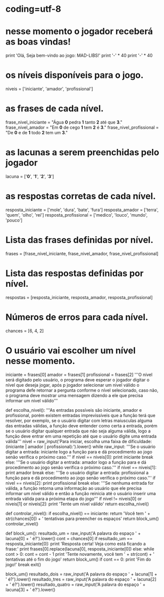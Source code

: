 # coding=utf-8

# nesse momento o jogador receberá as boas vindas!
print 'Olá, Seja bem-vindo ao jogo: MAD-LIBS!'
print '-' * 40
print '-' * 40

# os níveis disponíveis para o jogo.
niveis = ['iniciante', 'amador', 'profissional']

# as frases de cada nível.
frase_nivel_iniciante = "Água __0__ pedra __1__ tanto __2__ até que __3__."
frase_nivel_amador = "Em __0__ de cego __1__ tem __2__ é __3__."
frase_nivel_profissional = "De __0__ e de __1__ todo __2__ tem um __3__."

# as lacunas a serem preenchidas pelo jogador
lacuna = ['__0__', '__1__', '__2__', '__3__']

# as respostas corretas de cada nível.
resposta_iniciante = ['mole', 'dura', 'bate', 'fura']
resposta_amador = ['terra', 'quem', 'olho', 'rei']
resposta_profissional = ['medico', 'louco', 'mundo', 'pouco']

# Lista das frases definidas por nível.
frases = [frase_nivel_iniciante, frase_nivel_amador, frase_nivel_profissional]

# Lista das respostas definidas por nível.
respostas = [resposta_iniciante, resposta_amador, resposta_profissional]

# Números de erros para cada nível.
chances = [6, 4, 2]

# O usuário vai escolher um nível nesse momento.
iniciante = frases[0]
amador = frases[1]
profissional = frases[2]
'''O nível será digitado pelo usuário, o programa deve esperar o
jogador digitar o nível que deseja jogar, após p jogador selecionar
um nivel válido o programa defe retornar a pergunta conforme o nível
selecionado, caso não, o programa deve mostrar uma mensagem
dizendo a ele que precisa informar um nivel válido'''

def escolha_nivel():
    '''As entradas possíveis são iniciante, amador e profissional, porém existem entradas imprevissíveis que a função
    terá que resolver, por exemplo, se o usuário digitar com letras maiusculas alguma das entradas válidas, a função
    deve entender como certa a entrada, porém se o usuário digitar qualquer entrada que não seja alguma válida, logo
    a função deve entrar em uma repetição até que o usuário digite uma entrada válida'''
    nivel = raw_input('Para iniciar, escolha uma faixa de dificuldade: (iniciante | amador | profissional):').lower()
    while raw_input:
        '''Se o usuário digitar a entrada: iniciante logo a função para e dá procedimento ao jogo senão verifica o 
        próximo caso.'''
        if nivel == niveis[0]:
            print iniciante
            break
        else:
            '''Se o usuário digitar a entrada: amador logo a função para e dá procedimento ao jogo senão verifica o 
            próximo caso.'''
            if nivel == niveis[1]:
                print amador
                break
            else:
                '''Se o usuário digitar a entrada: profissional a função para e dá procedimento ao jogo senão verifica o 
                próximo caso.'''
                if nivel == niveis[2]:
                    print profissional
                    break
                else:
                    '''Se nenhuma entrada for válida, a função retorna uma informação ao usuário que ele precisa informar
                    um nível válido e então a função reinicia até o usuário inserir uma entrada válida para a próxima etapa
                    do jogo'''
                    if nivel != niveis[0] or niveis[1] or niveis[2]:
                        print 'Tente um nível válido'
                        return escolha_nivel()

def controlar_nivel():
    if escolha_nivel() == iniciante:
        return 'Você tem ' + str(chances[0]) + ' tentativas para preencher os espaços'
        return block_um()
controlar_nivel()

def block_um():
    resultado_um = raw_input('A palavra do espaço ' + lacuna[0] + ' é?').lower()
    cont = chances[0]
    if resultado_um == resposta_iniciante[0]:
        print 'Resposta certa! Veja como está ficando a frase:'
        print frases[0].replace(lacuna[0], resposta_iniciante[0])
    else:
        while cont > 0:
            cont = cont - 1
            print 'Tente novamente, você tem ' + str(cont) + ' tentativas até o fim do jogo'
            return block_um()
            if cont == 0:
                print 'Fim do jogo!'
                break
                exit()

block_um()
resultado_dois = raw_input('A palavra do espaço ' + lacuna[1] + ' é?').lower()
resultado_tres = raw_input('A palavra do espaço ' + lacuna[2] + ' é?').lower()
resultado_quatro = raw_input('A palavra do espaço ' + lacuna[3] + ' é?').lower()
